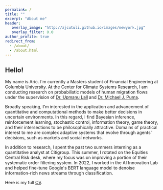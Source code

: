 ```yaml
---
permalink: /
title: ""
excerpt: "About me"
header:
   overlay_image: "http://ajcutuli.github.io/images/newyork.jpg"
   overlay_filter: 0.0
author_profile: true
redirect_from: 
  - /about/
  - /about.html 
---
```


**Hello!**
---
My name is Aric. I'm currently a Masters student of Financial Engineering at Columbia University. At the Center for Climate Systems Research, I am conducting research on probabilistic models of human migration flows under the supervision of [Dr. Upmanu Lall](http://www.columbia.edu/~ula2/) and [Dr. Michael J. Puma](https://people.climate.columbia.edu/users/profile/michael-joseph-puma).

Broadly speaking, I'm interested in the application and advancement of quantitative and computational methods to make better decisions in uncertain environments. In this regard, I find Bayesian inference, reinforcement learning, stochastic control, information theory, game theory, and their intersections to be philosophically attractive. Domains of practical interest to me are complex adaptive systems that evolve through agents' decisions, such as markets and social networks.

In addition to research, I spent the past two summers interning as a quantitative analyst at Citigroup. This summer, I rotated on the Equities Central Risk desk, where my focus was on improving a portion of their systematic order filtering system. In 2022, I worked in the AI Innovation Lab and helped fine-tune Google's BERT language model to denoise information-rich news streams through classification.

Here is my full [CV](/files/Cutuli_CV.pdf).
